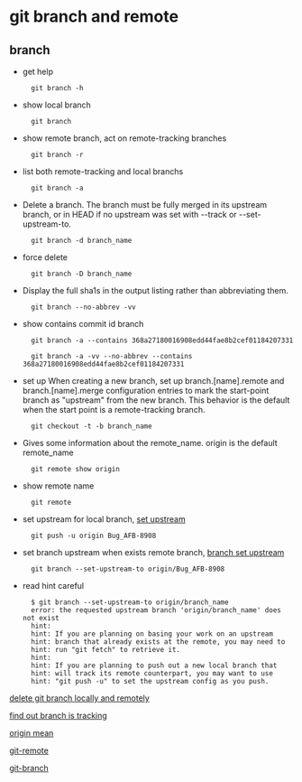# git branch and remote

## branch

* get help

        git branch -h

* show local branch

        git branch

* show remote branch, act on remote-tracking branches

        git branch -r

* list both remote-tracking and local branchs

        git branch -a

* Delete a branch. The branch must be fully merged in its upstream branch, or in HEAD if no upstream was set with --track or --set-upstream-to.

        git branch -d branch_name

* force delete

        git branch -D branch_name

* Display the full sha1s in the output listing rather than abbreviating them.

        git branch --no-abbrev -vv

* show contains commit id branch

        git branch -a --contains 368a27180016908edd44fae8b2cef01184207331

        git branch -a -vv --no-abbrev --contains 368a27180016908edd44fae8b2cef01184207331

* set up When creating a new branch, set up branch.[name].remote and branch.[name].merge configuration entries to mark the start-point branch as "upstream" from the new branch. This behavior is the default when the start point is a remote-tracking branch.

        git checkout -t -b branch_name

* Gives some information about the remote_name. origin is the default remote_name

        git remote show origin

* show remote name

        git remote

* set upstream for local branch, [set upstream](https://git-scm.com/docs/git-push#Documentation/git-push.txt---set-upstream)

        git push -u origin Bug_AFB-8908

* set branch upstream when exists remote branch, [branch set upstream](https://git-scm.com/docs/git-branch#Documentation/git-branch.txt--ultupstreamgt)

        git branch --set-upstream-to origin/Bug_AFB-8908

* read hint careful

        $ git branch --set-upstream-to origin/branch_name
        error: the requested upstream branch 'origin/branch_name' does not exist
        hint:
        hint: If you are planning on basing your work on an upstream
        hint: branch that already exists at the remote, you may need to
        hint: run "git fetch" to retrieve it.
        hint:
        hint: If you are planning to push out a new local branch that
        hint: will track its remote counterpart, you may want to use
        hint: "git push -u" to set the upstream config as you push.

[delete git branch locally and remotely](https://stackoverflow.com/questions/2003505/how-do-i-delete-a-git-branch-locally-and-remotely)

[find out branch is tracking](https://stackoverflow.com/questions/171550/find-out-which-remote-branch-a-local-branch-is-tracking/9753364)

[origin mean](https://stackoverflow.com/questions/5270760/whats-the-meaning-of-origin-in-git-push-origin-master)

[git-remote](https://git-scm.com/docs/git-remote)

[git-branch](https://git-scm.com/docs/git-branch)